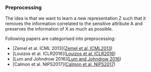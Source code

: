 ### Preprocessing

The idea is that we want to learn a new representation Z such that it removes the information correlated to the sensitive attribute A and preserves the information of X as much as possible.



Following papers are categorised into preprocessing:
- [Zemel et al. ICML 2013]([Zemel et al. ICML2013](https://www.cs.toronto.edu/~toni/Papers/icml-final.pdf))
- [Louizos et al. ICLR2016]([Louizos et al. ICLR2016](https://arxiv.org/pdf/1511.00830.pdf))
- [Lum and Johndrow 2016]([Lum and Johndrow 2016](https://arxiv.org/pdf/1610.08077.pdf))
- [Calmon et al. NIPS2017]([Calmon et al. NIPS2017](https://papers.nips.cc/paper/6988-optimized-pre-processing-for-discrimination-prevention.pdf))
